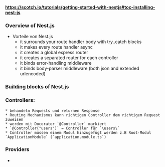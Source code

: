 **https://scotch.io/tutorials/getting-started-with-nestjs#toc-installing-nest-js**

### Overview of Nest.js
* Vorteile von Nest.js
    * it surrounds your route handler body with try..catch blocks
    * it makes every route handler async
    * it creates a global express router
    * it creates a separated router for each controller
    * it binds error-handling middleware
    * it binds body-parser middleware (both json and extended urlencoded)
### Building blocks of Nest.js
### Controllers:
    * behandeln Requests und returnen Response
    * Routing Mechanismus kann richtigen Controller dem richtigem Request zuweisen
    * werden mit Docorator `@Controller` markiert
    * `@Controller("users")` = Controller für `\users\`
    * Controller müssen einem Modul hinzugefügt werden z.B Root-Modul `ApplicationModule` (`application.module.ts`)
### Providers
* 
